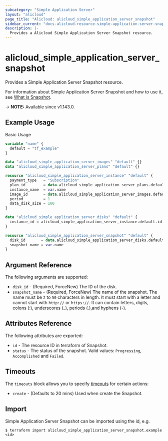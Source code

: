 ```yaml
---
subcategory: "Simple Application Server"
layout: "alicloud"
page_title: "Alicloud: alicloud_simple_application_server_snapshot"
sidebar_current: "docs-alicloud-resource-simple-application-server-snapshot"
description: |-
  Provides a Alicloud Simple Application Server Snapshot resource.
---
```


# alicloud_simple_application_server_snapshot

Provides a Simple Application Server Snapshot resource.

For information about Simple Application Server Snapshot and how to use it, see [What is Snapshot](https://www.alibabacloud.com/help/doc-detail/190452.htm).

-> **NOTE:** Available since v1.143.0.

## Example Usage

Basic Usage

```terraform
variable "name" {
  default = "tf_example"
}

data "alicloud_simple_application_server_images" "default" {}
data "alicloud_simple_application_server_plans" "default" {}

resource "alicloud_simple_application_server_instance" "default" {
  payment_type   = "Subscription"
  plan_id        = data.alicloud_simple_application_server_plans.default.plans.0.id
  instance_name  = var.name
  image_id       = data.alicloud_simple_application_server_images.default.images.0.id
  period         = 1
  data_disk_size = 100
}

data "alicloud_simple_application_server_disks" "default" {
  instance_id = alicloud_simple_application_server_instance.default.id
}

resource "alicloud_simple_application_server_snapshot" "default" {
  disk_id       = data.alicloud_simple_application_server_disks.default.ids.0
  snapshot_name = var.name
}
```

## Argument Reference

The following arguments are supported:

* `disk_id` - (Required, ForceNew) The ID of the disk.
* `snapshot_name` - (Required, ForceNew) The name of the snapshot. The name must be `2` to `50` characters in length. It must start with a letter and cannot start with `http://` or `https://`. It can contain letters, digits, colons (:), underscores (_), periods (.),and hyphens (-).

## Attributes Reference

The following attributes are exported:

* `id` - The resource ID in terraform of Snapshot.
* `status` - The status of the snapshot. Valid values: `Progressing`, `Accomplished` and `Failed`.

## Timeouts

The `timeouts` block allows you to specify [timeouts](https://www.terraform.io/docs/configuration-0-11/resources.html#timeouts) for certain actions:

* `create` - (Defaults to 20 mins) Used when create the Snapshot.

## Import

Simple Application Server Snapshot can be imported using the id, e.g.

```shell
$ terraform import alicloud_simple_application_server_snapshot.example <id>
```